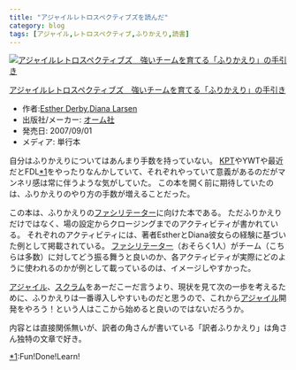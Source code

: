 ```yaml
---
title: "アジャイルレトロスペクティブズを読んだ"
category: blog
tags: [アジャイル,レトロスペクティブ,ふりかえり,読書]
---
```

<p><div class="hatena-asin-detail"><a href="https://www.amazon.co.jp/exec/obidos/ASIN/4274066983/satoryuhatenablog-22/"><img src="https://images-fe.ssl-images-amazon.com/images/I/51c-0ixFQUL._SL160_.jpg" class="hatena-asin-detail-image" alt="アジャイルレトロスペクティブズ　強いチームを育てる「ふりかえり」の手引き" title="アジャイルレトロスペクティブズ　強いチームを育てる「ふりかえり」の手引き"></a><div class="hatena-asin-detail-info"><p class="hatena-asin-detail-title"><a href="https://www.amazon.co.jp/exec/obidos/ASIN/4274066983/satoryuhatenablog-22/">アジャイルレトロスペクティブズ　強いチームを育てる「ふりかえり」の手引き</a></p><ul><li><span class="hatena-asin-detail-label">作者:</span><a href="http://d.hatena.ne.jp/keyword/Esther%20Derby" class="keyword">Esther Derby</a>,<a href="http://d.hatena.ne.jp/keyword/Diana%20Larsen" class="keyword">Diana Larsen</a></li><li><span class="hatena-asin-detail-label">出版社/メーカー:</span> <a class="keyword" href="http://d.hatena.ne.jp/keyword/%A5%AA%A1%BC%A5%E0%BC%D2">オーム社</a></li><li><span class="hatena-asin-detail-label">発売日:</span> 2007/09/01</li><li><span class="hatena-asin-detail-label">メディア:</span> 単行本</li></ul></div><div class="hatena-asin-detail-foot"></div></div></p>

<p>自分はふりかえりについてはあんまり手数を持っていない。
<a class="keyword" href="http://d.hatena.ne.jp/keyword/KPT">KPT</a>やYWTや最近だとFDL<a href="#f-675e494e" name="fn-675e494e" title="Fun!Done!Learn!">*1</a>をやったりなんかしていて、それぞれやっていて意義があるのだがマンネリ感は常に伴うような気がしていた。
この本を開く前に期待していたのは、ふりかえりのやり方の手数が増えることだった。</p>

<p>この本は、ふりかえりの<a class="keyword" href="http://d.hatena.ne.jp/keyword/%A5%D5%A5%A1%A5%B7%A5%EA%A5%C6%A1%BC%A5%BF%A1%BC">ファシリテーター</a>に向けた本である。
ただふりかえりだけではなく、場の設定からクロージングまでのアクティビティが書かれている。
それぞれのアクティビティには、著者EstherとDiana彼女らの経験に基づいた例として掲載されている。
<a class="keyword" href="http://d.hatena.ne.jp/keyword/%A5%D5%A5%A1%A5%B7%A5%EA%A5%C6%A1%BC%A5%BF%A1%BC">ファシリテーター</a>（おそらく1人）がチーム（こちらは多数）に対してどう振る舞うと良いのか、各アクティビティが実際にどのように使われるのかが例として載っているのは、イメージしやすかった。</p>

<p><a class="keyword" href="http://d.hatena.ne.jp/keyword/%A5%A2%A5%B8%A5%E3%A5%A4%A5%EB">アジャイル</a>、<a class="keyword" href="http://d.hatena.ne.jp/keyword/%A5%B9%A5%AF%A5%E9%A5%E0">スクラム</a>をあーだこーだ言うより、現状を見て次の一歩を考えるために、ふりかえりは一番導入しやすいものだと思うので、これから<a class="keyword" href="http://d.hatena.ne.jp/keyword/%A5%A2%A5%B8%A5%E3%A5%A4%A5%EB">アジャイル</a>開発をやろう！という人はここから始めると良いのではないだろうか。</p>

<p>内容とは直接関係無いが、訳者の角さんが書いている「訳者ふりかえり」は角さん独特の文章で好き。</p>
<div class="footnote">
<p class="footnote"><a href="#fn-675e494e" name="f-675e494e" class="footnote-number">*1</a><span class="footnote-delimiter">:</span><span class="footnote-text">Fun!Done!Learn!</span></p>
</div>
